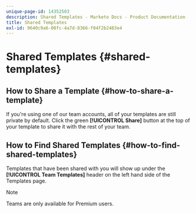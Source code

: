```yaml
---
unique-page-id: 14352503
description: Shared Templates - Marketo Docs - Product Documentation
title: Shared Templates
exl-id: 9640c9a6-00fc-4a7d-8366-f04f2b2483e4
---
```

# Shared Templates {#shared-templates}

## How to Share a Template {#how-to-share-a-template}

If you're using one of our team accounts, all of your templates are still private by default. Click the green **[!UICONTROL Share]** button at the top of your template to share it with the rest of your team.

## How to Find Shared Templates  {#how-to-find-shared-templates}

Templates that have been shared with you will show up under the **[!UICONTROL Team Templates]** header on the left hand side of the Templates page.

>[!NOTE]
>
>Teams are only available for Premium users.
